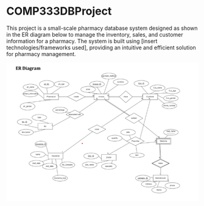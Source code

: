# COMP333DBProject
This project is a small-scale pharmacy database system designed as shown in the ER diagram below to manage the inventory, sales, and customer information for a pharmacy. The system is built using [insert technologies/frameworks used], providing an intuitive and efficient solution for pharmacy management.

<img src="Pharmacy_system_ER_Diagram.png" width="700" />

